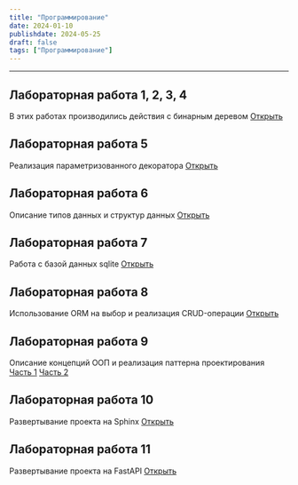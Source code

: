 ```yaml
---
title: "Программирование"
date: 2024-01-10
publishdate: 2024-05-25
draft: false
tags: ["Программирование"]
---
```


---

## Лабораторная работа 1, 2, 3, 4
В этих работах производились действия с бинарным деревом
[Открыть](https://replit.com/@thebrrr2505/binarytree)

## Лабораторная работа 5
Реализация параметризованного декоратора
[Открыть](https://replit.com/@thebrrr2505/labwork5)

## Лабораторная работа 6
Описание типов данных и структур данных
[Открыть](https://replit.com/@thebrrr2505/labwork6#readme.md)

## Лабораторная работа 7
Работа с базой данных sqlite
[Открыть](https://replit.com/@thebrrr2505/labwork71#main.py)

## Лабораторная работа 8
Использование ORM на выбор и реализация CRUD-операции
[Открыть](https://replit.com/@thebrrr2505/labwork8)

## Лабораторная работа 9
Описание концепций ООП и реализация паттерна проектирования
[Часть 1](https://replit.com/@thebrrr2505/labwork9)
[Часть 2](https://replit.com/@thebrrr2505/labwork92#Proxy.md)

## Лабораторная работа 10
Развертывание проекта на Sphinx
[Открыть](https://replit.com/@thebrrr2505/labwork10#readme.md)

## Лабораторная работа 11
Развертывание проекта на FastAPI
[Открыть](https://replit.com/@thebrrr2505/labwork11)

